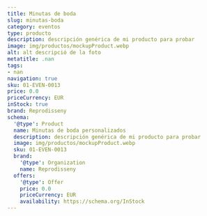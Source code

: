 ```yaml
---
title: Minutas de boda
slug: minutas-boda
category: eventos
type: producto
description: descripción genérica de mi producto para probar
image: img/productos/mockupProduct.webp
alt: alt descripció de la foto
metatitle: .nan
tags:
- nan
navigation: true
sku: 01-EVEN-0013
price: 0.0
priceCurrency: EUR
inStock: true
brand: Reprodisseny
schema:
  '@type': Product
  name: Minutas de boda personalizados
  description: descripción genérica de mi producto para probar
  image: img/productos/mockupProduct.webp
  sku: 01-EVEN-0013
  brand:
    '@type': Organization
    name: Reprodisseny
  offers:
    '@type': Offer
    price: 0.0
    priceCurrency: EUR
    availability: https://schema.org/InStock
---
```

